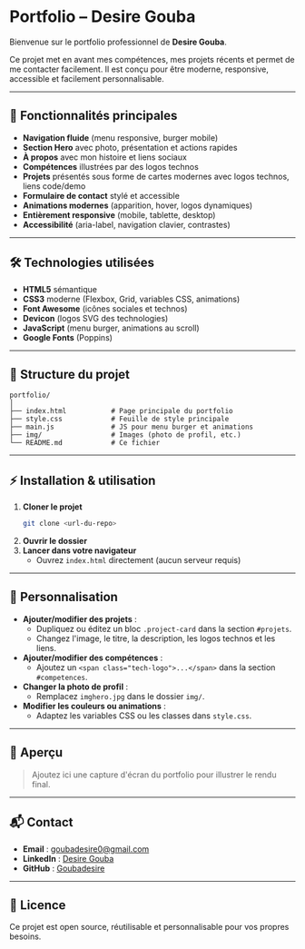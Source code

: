 # Portfolio – Desire Gouba

Bienvenue sur le portfolio professionnel de **Desire Gouba**.

Ce projet met en avant mes compétences, mes projets récents et permet de me contacter facilement. Il est conçu pour être moderne, responsive, accessible et facilement personnalisable.

---

## 🚀 Fonctionnalités principales
- **Navigation fluide** (menu responsive, burger mobile)
- **Section Hero** avec photo, présentation et actions rapides
- **À propos** avec mon histoire et liens sociaux
- **Compétences** illustrées par des logos technos
- **Projets** présentés sous forme de cartes modernes avec logos technos, liens code/demo
- **Formulaire de contact** stylé et accessible
- **Animations modernes** (apparition, hover, logos dynamiques)
- **Entièrement responsive** (mobile, tablette, desktop)
- **Accessibilité** (aria-label, navigation clavier, contrastes)

---

## 🛠️ Technologies utilisées
- **HTML5** sémantique
- **CSS3** moderne (Flexbox, Grid, variables CSS, animations)
- **Font Awesome** (icônes sociales et technos)
- **Devicon** (logos SVG des technologies)
- **JavaScript** (menu burger, animations au scroll)
- **Google Fonts** (Poppins)

---

## 📁 Structure du projet
```
portfolio/
│
├── index.html           # Page principale du portfolio
├── style.css            # Feuille de style principale
├── main.js              # JS pour menu burger et animations
├── img/                 # Images (photo de profil, etc.)
└── README.md            # Ce fichier
```

---

## ⚡ Installation & utilisation
1. **Cloner le projet**
   ```bash
   git clone <url-du-repo>
   ```
2. **Ouvrir le dossier**
3. **Lancer dans votre navigateur**
   - Ouvrez `index.html` directement (aucun serveur requis)

---

## 🎨 Personnalisation
- **Ajouter/modifier des projets** :
  - Dupliquez ou éditez un bloc `.project-card` dans la section `#projets`.
  - Changez l'image, le titre, la description, les logos technos et les liens.
- **Ajouter/modifier des compétences** :
  - Ajoutez un `<span class="tech-logo">...</span>` dans la section `#competences`.
- **Changer la photo de profil** :
  - Remplacez `imghero.jpg` dans le dossier `img/`.
- **Modifier les couleurs ou animations** :
  - Adaptez les variables CSS ou les classes dans `style.css`.

---

## 📸 Aperçu
> Ajoutez ici une capture d'écran du portfolio pour illustrer le rendu final.

---

## 📬 Contact
- **Email** : goubadesire0@gmail.com
- **LinkedIn** : [Desire Gouba](https://www.linkedin.com/in/desire-gouba-680722330)
- **GitHub** : [Goubadesire](https://github.com/Goubadesire)

---

## 📝 Licence
Ce projet est open source, réutilisable et personnalisable pour vos propres besoins. 